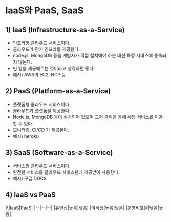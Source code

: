 # IaaS와 PaaS, SaaS
## 1) IaaS (Infrastructure-as-a-Service)
- 인프라형 클라우드 서비스이다.
- 클라우드가 단지 인프라를 제공한다.
- node.js, MongoDB 등을 개발자가 직접 설치해야 하는 대신 특정 서비스에 종속되지 않는다.
- 빈 방을 제공해주는 것이라고 생각하면 좋다.
- 예시) AWS의 EC2, NCP 등

## 2) PaaS (Platform-as-a-Service)
- 플랫폼형 클라우드 서비스이다.
- 클라우드가 플랫폼을 제공한다.
- Node.js, MongoDB 등이 설치되어 있으며 그저 클릭을 통해 해당 서비스를 이용할 수 있다.
- 모니터링, CI/CD 가 제공된다.
- 예시) heroku

## 3) SaaS (Software-as-a-Service)
- 서비스형 클라우드 서비스이다.
- 완전한 서비스를 클라우드 서비스한테 제공받아 사용한다.
- 예시) 구글 DOCS

## 4) IaaS vs PaaS

|\\|IaaS|PaaS|
|--|--|--|
|유연성|높음|낮음|
|이식성|높음|낮음|
|운영비효율|낮음|높음|

